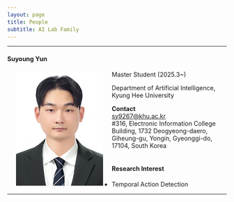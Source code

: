 ```yaml
---
layout: page
title: People 
subtitle: AI Lab Family
---
```


<hr>

#### Suyoung Yun
  
<img src="https://raw.githubusercontent.com/ailabkhu/ailabkhu.github.io/master/img/SuyoungYun.jpg" width="200" height="265" align="left" hspace="20" />         
Master Student (2025.3~)       

Department of Artificial Intelligence, Kyung Hee University         
            

**Contact**  
sy9267@khu.ac.kr                    
#316, Electronic Information College Building, 1732 Deogyeong-daero, Giheung-gu, Yongin, Gyeonggi-do, 17104, South Korea  
<br>

#### Research Interest
* Temporal Action Detection

<hr>
